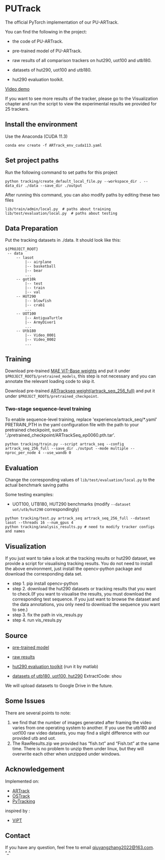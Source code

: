 # PUTrack

The official PyTorch implementation of our PU-ARTrack.

You can find the following in the project:

- the code of PU-ARTrack.

- pre-trained model of PU-ARTrack.

- raw results of all comparison trackers on hut290, uot100 and utb180.

- datasets of hut290, uot100 and utb180.

- hut290 evaluation toolkit.

[Video demo](https://www.youtube.com/watch?v=1o3grzw8MO4&list=PL_Ck6QBhC5KrmOmwwwngfsJpqGaEd7dHV)

If you want to see more results of the tracker, please go to the Visualization chapter and run the script to view the experimental results we provided for 25 trackers. 

## Install the environment

Use the Anaconda (CUDA 11.3)
```
conda env create -f ARTrack_env_cuda113.yaml
```

## Set project paths
Run the following command to set paths for this project
```
python tracking/create_default_local_file.py --workspace_dir . --data_dir ./data --save_dir ./output
```
After running this command, you can also modify paths by editing these two files
```
lib/train/admin/local.py  # paths about training
lib/test/evaluation/local.py  # paths about testing
```

## Data Preparation
Put the tracking datasets in ./data. It should look like this:
   ```
   ${PROJECT_ROOT}
    -- data
        -- lasot
            |-- airplane
            |-- basketball
            |-- bear
            ...
        -- got10k
            |-- test
            |-- train
            |-- val
        -- HUT290
            |-- blowfish
            |-- crab1
            ...
        -- UOT100
            |-- AntiguaTurtle
            |-- ArmyDiver1
            ...
        -- Utb180
            |-- Video_0001
            |-- Video_0002
            ...
   ```

## Training
Download pre-trained [MAE ViT-Base weights](https://dl.fbaipublicfiles.com/mae/pretrain/mae_pretrain_vit_base.pth) and put it under `$PROJECT_ROOT$/pretrained_models`, this step is not necessary and you can annotate the relevant loading code to skip it. 

Download pre-trained [ARTrackseq weight(artrack_seq_256_full)](https://drive.google.com/drive/folders/1KsH_MIZIdgjZpUZBmR4P88yeYDqM8yNW) and put it under `$PROJECT_ROOT$/pretrained_checkpoint`.


### Two-stage sequence-level training

To enable sequence-level training, replace 'experience/artrack_seq/*.yaml' PRETRAIN_PTH in the yaml configuration file with the path to your pretrained checkpoint, such as './pretrained_checkpoint/ARTrackSeq_ep0060.pth.tar'.

```
python tracking/train.py --script artrack_seq --config artrack_seq_256_full --save_dir ./output --mode multiple --nproc_per_node 4 --use_wandb 0
```

## Evaluation

Change the corresponding values of `lib/test/evaluation/local.py` to the actual benchmark saving paths

Some testing examples:
- UOT100, UTB180, HUT290 benchmarks (modify `--dataset uot/utb/hut290` correspondingly)
```
python tracking/test.py artrack_seq artrack_seq_256_full --dataset lasot --threads 16 --num_gpus 4
python tracking/analysis_results.py # need to modify tracker configs and names
```

## Visualization

If you just want to take a look at the tracking results or hut290 dataset, we provide a script for visualising tracking results. You do not need to install the above environment, just install the opencv-python package and download the corresponding data set. 

- step 1. pip install opencv-python
- step 2. download the hut290 datasets or tracking results that you want to check.(If you want to visualise the results, you must download the corresponding test sequence. If you just want to browse the dataset and the data annotations, you only need to download the sequence you want to see.)
- step 3. fix the path in vis_resuls.py
- step 4. run vis_resuls.py

## Source

- [pre-trained model](https://drive.google.com/drive/folders/1nrHsig2k7qDLXVw_ym2FUK75qyfQx67_?usp=drive_link)

- [raw results](https://drive.google.com/drive/folders/1nrHsig2k7qDLXVw_ym2FUK75qyfQx67_?usp=drive_link)

- [hut290 evaluation toolkit](https://drive.google.com/drive/folders/1nrHsig2k7qDLXVw_ym2FUK75qyfQx67_?usp=drive_link) (run it by matlab)

- [datasets of utb180, uot100, hut290]( https://pan.baidu.com/s/1cqd6zsEbrk6kIozPLLBIww?pwd=shou) ExtractCode: shou

  
We will upload datasets to Google Drive in the future.

## Some Issues
There are several points to note:
1. we find that the number of images generated after framing the video varies from one operating system to another. If you use the utb180 and uot100 raw video datasets, you may find a slight difference with our provided
utb and uot.
2. The RawResults.zip we provided has “fish.txt” and “Fish.txt” at the same time. There is no problem to unzip them under linux, but they will overwrite each other when unzipped under windows.
## Acknowledgement
Implemented on:
- [ARTrack](https://github.com/MIV-XJTU/ARTrack)
- [OSTrack](https://github.com/botaoye/OSTrack)
- [PyTracking](https://github.com/visionml/pytracking)

inspired by :
- [ViPT](https://github.com/jiawen-zhu/ViPT)
## Contact
If you have any question, feel free to email qiuyangzhang2022@163.com. ^_^

